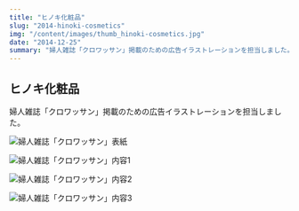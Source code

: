 ```yaml
---
title: "ヒノキ化粧品"
slug: "2014-hinoki-cosmetics"
img: "/content/images/thumb_hinoki-cosmetics.jpg"
date: "2014-12-25"
summary: "婦人雑誌「クロワッサン」掲載のための広告イラストレーションを担当しました。"
---
```


## ヒノキ化粧品

婦人雑誌「クロワッサン」掲載のための広告イラストレーションを担当しました。 

![婦人雑誌「クロワッサン」表紙](/content/images/hinoki-cosmetics.jpg)

![婦人雑誌「クロワッサン」内容1](/content/images/hinoki-cosmetics_1.jpg)

![婦人雑誌「クロワッサン」内容2](/content/images/hinoki-cosmetics_2.jpg)

![婦人雑誌「クロワッサン」内容3](/content/images/hinoki-cosmetics_3.jpg)
